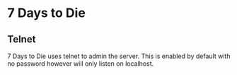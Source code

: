 # 7 Days to Die

## Telnet

7 Days to Die uses telnet to admin the server. This is enabled by default with no password however will only listen on localhost.

